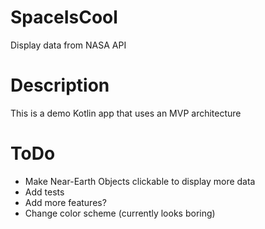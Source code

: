 # SpaceIsCool
Display data from NASA API

# Description
This is a demo Kotlin app that uses an MVP architecture

# ToDo
- Make Near-Earth Objects clickable to display more data
- Add tests
- Add more features?
- Change color scheme (currently looks boring)
